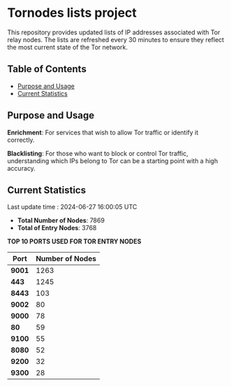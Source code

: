 # Tornodes lists project

This repository provides updated lists of IP addresses associated with Tor relay nodes. The lists are refreshed every 30 minutes to ensure they reflect the most current state of the Tor network.

## Table of Contents

- [Purpose and Usage](#purpose-and-usage)
- [Current Statistics](#current-statistics)


## Purpose and Usage

**Enrichment**: For services that wish to allow Tor traffic or identify it correctly.

**Blacklisting**: For those who want to block or control Tor traffic, understanding which IPs belong to Tor can be a starting point with a high accuracy.

## Current Statistics

Last update time : 2024-06-27 16:00:05 UTC

- **Total Number of Nodes**: 7869
- **Total of Entry Nodes**: 3768

**TOP 10 PORTS USED FOR TOR ENTRY NODES**

| **Port** | **Number of Nodes** |
|------|-----------------|
| **9001**   | 1263  |
| **443**   | 1245  |
| **8443**   | 103  |
| **9002**   | 80  |
| **9000**   | 78  |
| **80**   | 59  |
| **9100**   | 55  |
| **8080**   | 52  |
| **9200**   | 32  |
| **9300**   | 28  |

